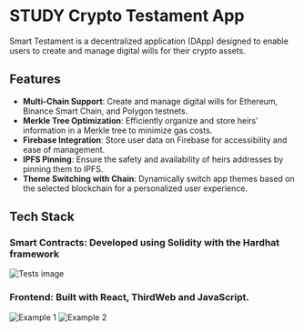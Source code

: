 # STUDY Crypto Testament App

Smart Testament is a decentralized application (DApp) designed to enable users to create and manage digital wills for their crypto assets.

## Features

- **Multi-Chain Support**: Create and manage digital wills for Ethereum, Binance Smart Chain, and Polygon testnets.
- **Merkle Tree Optimization**: Efficiently organize and store heirs' information in a Merkle tree to minimize gas costs.
- **Firebase Integration**: Store user data on Firebase for accessibility and ease of management.
- **IPFS Pinning**: Ensure the safety and availability of heirs addresses by pinning them to IPFS.
- **Theme Switching with Chain**: Dynamically switch app themes based on the selected blockchain for a personalized user experience.

## Tech Stack

### **Smart Contracts**: Developed using Solidity with the Hardhat framework
![Tests image](https://i.imgur.com/XTWspjv.png)

### **Frontend**: Built with React, ThirdWeb and JavaScript.
![Example 1](https://i.imgur.com/5mhi88i.png)
![Example 2](https://i.imgur.com/TprUnKF.png)
